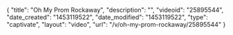 {
    "title": "Oh My Prom Rockaway",
    "description": "",
    "videoid": "25895544",
    "date_created": "1453119522",
    "date_modified": "1453119522",
    "type": "captivate",
    "layout": "video",
    "url": "\/v\/oh-my-prom-rockaway\/25895544"
}